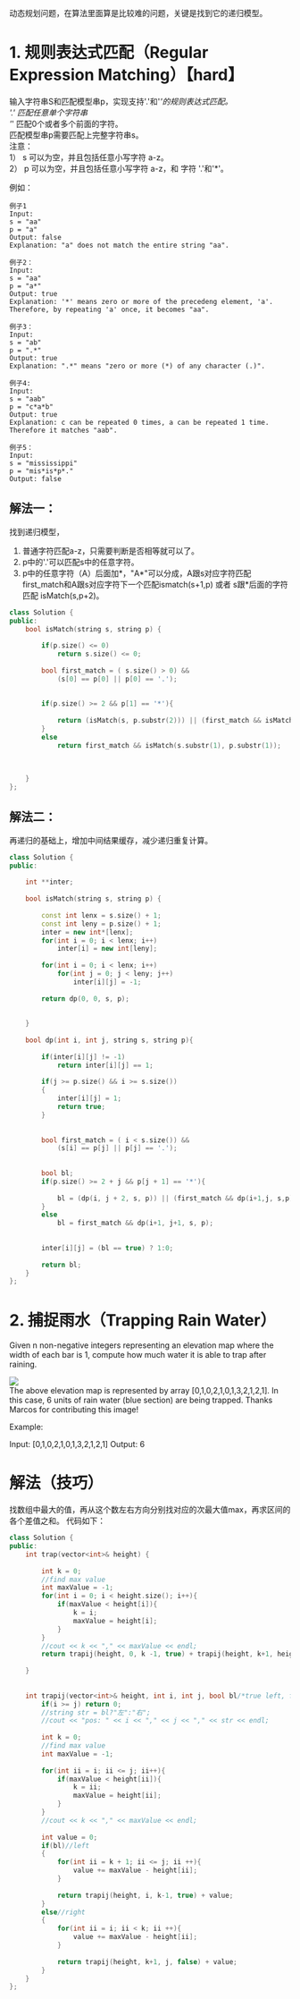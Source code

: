 动态规划问题，在算法里面算是比较难的问题，关键是找到它的递归模型。

# 1. 规则表达式匹配（Regular Expression Matching）【hard】

输入字符串S和匹配模型串p，实现支持'.'和'*'的规则表达式匹配。<br>
'.' 匹配任意单个字符串<br>
'*' 匹配0个或者多个前面的字符。<br>
匹配模型串p需要匹配上完整字符串s。<br>
注意：<br>
1） s 可以为空，并且包括任意小写字符 a-z。<br>
2） p 可以为空，并且包括任意小写字符 a-z，和 字符 '.'和'*'。<br>

例如：
```
例子1
Input:
s = "aa"
p = "a"
Output: false
Explanation: "a" does not match the entire string "aa".

例子2：
Input:
s = "aa"
p = "a*"
Output: true
Explanation: '*' means zero or more of the precedeng element, 'a'. Therefore, by repeating 'a' once, it becomes "aa".

例子3：
Input:
s = "ab"
p = ".*"
Output: true
Explanation: ".*" means "zero or more (*) of any character (.)".

例子4:
Input:
s = "aab"
p = "c*a*b"
Output: true
Explanation: c can be repeated 0 times, a can be repeated 1 time. Therefore it matches "aab".

例子5：
Input:
s = "mississippi"
p = "mis*is*p*."
Output: false
```

## 解法一：

找到递归模型，
1) 普通字符匹配a-z，只需要判断是否相等就可以了。
2) p中的'.'可以匹配s中的任意字符。
3) p中的任意字符（A）后面加*，"A*"可以分成，A跟s对应字符匹配first_match和A跟s对应字符下一个匹配ismatch(s+1,p)
或者 s跟*后面的字符匹配 isMatch(s,p+2)。

``` c++
class Solution {
public:
    bool isMatch(string s, string p) {
        
        if(p.size() <= 0) 
            return s.size() <= 0;
        
        bool first_match = ( s.size() > 0) && 
            (s[0] == p[0] || p[0] == '.');
        
        
        if(p.size() >= 2 && p[1] == '*'){
            
            return (isMatch(s, p.substr(2))) || (first_match && isMatch(s.substr(1),p));
        }
        else
            return first_match && isMatch(s.substr(1), p.substr(1));
        
        
        
    }
};
```

## 解法二：

再递归的基础上，增加中间结果缓存，减少递归重复计算。

``` c++
class Solution {
public:
    
    int **inter;
    
    bool isMatch(string s, string p) {
        
        const int lenx = s.size() + 1;
        const int leny = p.size() + 1;
        inter = new int*[lenx];
        for(int i = 0; i < lenx; i++)
            inter[i] = new int[leny];
        
        for(int i = 0; i < lenx; i++)
            for(int j = 0; j < leny; j++)
                inter[i][j] = -1;
        
        return dp(0, 0, s, p);
        
        
    }
    
    bool dp(int i, int j, string s, string p){
        
        if(inter[i][j] != -1) 
            return inter[i][j] == 1;
        
        if(j >= p.size() && i >= s.size()) 
        {
            inter[i][j] = 1;
            return true;
        }
        
        
        bool first_match = ( i < s.size()) && 
            (s[i] == p[j] || p[j] == '.');
        
        
        bool bl;
        if(p.size() >= 2 + j && p[j + 1] == '*'){
            
            bl = (dp(i, j + 2, s, p)) || (first_match && dp(i+1,j, s,p));
        }
        else
            bl = first_match && dp(i+1, j+1, s, p);
        
       
        inter[i][j] = (bl == true) ? 1:0;
        
        return bl;
    }
};
```

# 2. 捕捉雨水（Trapping Rain Water）

Given n non-negative integers representing an elevation map where the width of each bar is 1, compute how much water it is able to trap after raining.

![](https://assets.leetcode.com/uploads/2018/10/22/rainwatertrap.png)<br>
The above elevation map is represented by array [0,1,0,2,1,0,1,3,2,1,2,1]. In this case, 6 units of rain water (blue section) are being trapped. Thanks Marcos for contributing this image!

Example:

Input: [0,1,0,2,1,0,1,3,2,1,2,1]
Output: 6

# 解法（技巧）
找数组中最大的值，再从这个数左右方向分别找对应的次最大值max，再求区间的各个差值之和。
代码如下：
``` c++
class Solution {
public:
    int trap(vector<int>& height) {
        
        int k = 0;
        //find max value
        int maxValue = -1;
        for(int i = 0; i < height.size(); i++){
            if(maxValue < height[i]){
                k = i;
                maxValue = height[i];
            }
        }
        //cout << k << "," << maxValue << endl;
        return trapij(height, 0, k -1, true) + trapij(height, k+1, height.size() -1, false);
        
    }
    
    
    int trapij(vector<int>& height, int i, int j, bool bl/*true left, false right*/){
        if(i >= j) return 0;
        //string str = bl?"左":"右";
        //cout << "pos: " << i << "," << j << "," << str << endl;
        
        int k = 0;
        //find max value
        int maxValue = -1;
        
        for(int ii = i; ii <= j; ii++){
            if(maxValue < height[ii]){
                k = ii;
                maxValue = height[ii];
            }
        }
        //cout << k << "," << maxValue << endl;
        
        int value = 0;
        if(bl)//left
        {
            for(int ii = k + 1; ii <= j; ii ++){
                value += maxValue - height[ii];
            }
            
            return trapij(height, i, k-1, true) + value;
        }
        else//right
        {
            for(int ii = i; ii < k; ii ++){
                value += maxValue - height[ii];
            }
            
            return trapij(height, k+1, j, false) + value;
        }
    }
};
```
